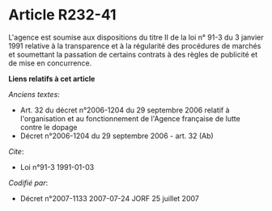 # Article R232-41

L'agence est soumise aux dispositions du titre II de la loi n° 91-3 du 3 janvier 1991 relative à la transparence et à la
régularité des procédures de marchés et soumettant la passation de certains contrats à des règles de publicité et de mise en
concurrence.

**Liens relatifs à cet article**

_Anciens textes_:

  - Art. 32 du décret n°2006-1204 du 29 septembre 2006 relatif à l'organisation et au fonctionnement de l'Agence française de lutte contre le dopage
  - Décret n°2006-1204 du 29 septembre 2006 - art. 32 (Ab)

_Cite_:

  - Loi n°91-3 1991-01-03

_Codifié par_:

  - Décret n°2007-1133 2007-07-24 JORF 25 juillet 2007
